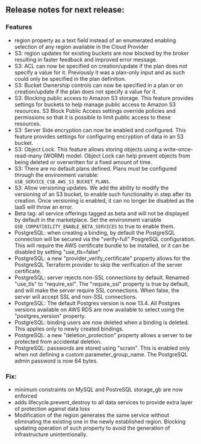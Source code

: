 ## Release notes for next release:

### Features
- region property as a text field instead of an enumerated enabling selection of any region available in the Cloud Provider
- S3: region updates for existing buckets are now blocked by the broker resulting in faster feedback and improved error message.
- S3: ACL can now be specified on creation/update if the plan does not specify a value for it. Previously it was a plan-only input and as such could only be specified in the plan definition.
- S3: Bucket Ownership controls can now be specified in a plan or on creation/update if the plan does not specify a value for it.
- S3: Blocking public access to Amazon S3 storage. This feature provides settings for buckets to help manage public access to Amazon S3 resources. S3 Block Public Access settings override policies and permissions so that it is possible to limit public access to these resources.
- S3: Server Side encryption can now be enabled and configured. This feature provides settings for configuring encryption of data in an S3 bucket.
- S3: Object Lock. This feature allows storing objects using a write-once-read-many (WORM) model. Object Lock can help prevent objects from being deleted or overwritten for a fixed amount of time.
- S3: There are no default plans defined. Plans must be configured through the environment variable: `GSB_SERVICE_CSB_AWS_S3_BUCKET_PLANS`.
- S3: Allow versioning updates. We add the ability to modify the versioning of an S3 bucket, to enable such functionality in step after its creation. Once versioning is enabled, it can no longer be disabled as the IaaS will throw an error.
- Beta tag: all service offerings tagged as beta and will not be displayed by default in the marketplace. Set the environment variable `GSB_COMPATIBILITY_ENABLE_BETA_SERVICES` to true to enable them. 
- PostgreSQL: when creating a binding, by default the PostgreSQL connection will be secured via the "verify-full" PosgreSQL configuration. This will require the AWS certificate bundle to be installed, or it can be disabled by setting "use_tls=false"
- PostgreSQL: a new "provider_verify_certificate" property allows for the PostgreSQL Terraform provider to skip the verification of the server certificate.
- PostgreSQL: server rejects non-SSL connections by default. Renamed "use_tls" to "require_ssl". The "require_ssl" property is true by default, and will make the server require SSL connections. When false, the server will accept SSL and non-SSL connections.
- PostgreSQL: The default Postgres version is now 13.4. All Postgres versions available on AWS RDS are now available to select using the "postgres_version" property.
- PostgreSQL: binding users are now deleted when a binding is deleted. This applies only to newly created bindings.
- PostgreSQL: a new "deletion_protection" property allows a server to be protected from accidental deletion.
- PostgreSQL: passwords are stored using "scram". This is enabled only when not defining a custom parameter_group_name. The PostgreSQL admin password is now 64 bytes.

### Fix:
- minimum constraints on MySQL and PostreSQL storage_gb are now enforced
- adds lifecycle.prevent_destroy to all data services to provide extra layer of protection against data loss
- Modification of the region generates the same service without eliminating the existing one in the newly established region. Blocking updating operation of such property to avoid the generation of infrastructure unintentionally.
